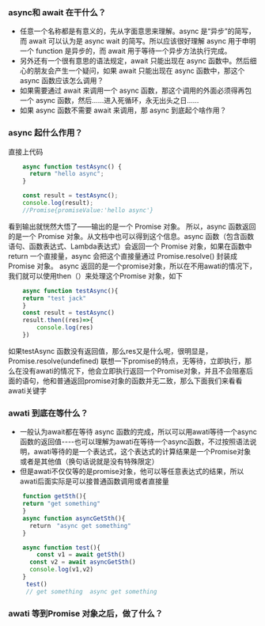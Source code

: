 ### async和 await 在干什么？
* 任意一个名称都是有意义的，先从字面意思来理解。async 是“异步”的简写，而 await 可以认为是 async wait 的简写。所以应该很好理解 async 用于申明一个 function 是异步的，而 await 用于等待一个异步方法执行完成。
* 另外还有一个很有意思的语法规定，await 只能出现在 async 函数中。然后细心的朋友会产生一个疑问，如果 await 只能出现在 async 函数中，那这个 async 函数应该怎么调用？
* 如果需要通过 await 来调用一个 async 函数，那这个调用的外面必须得再包一个 async 函数，然后……进入死循环，永无出头之日……
* 如果 async 函数不需要 await 来调用，那 async 到底起个啥作用？
### async 起什么作用？
 直接上代码
```javascript
	async function testAsync() {
      return "hello async";
    }

    const result = testAsync();
    console.log(result);
	//Promise{promiseValue:'hello async'}
```
看到输出就恍然大悟了——输出的是一个 Promise 对象。 
所以，async 函数返回的是一个 Promise 对象。从文档中也可以得到这个信息。async 函数（包含函数语句、函数表达式、Lambda表达式）会返回一个 Promise 对象，如果在函数中 return 一个直接量，async 会把这个直接量通过 Promise.resolve() 封装成 Promise 对象。
async 返回的是一个promise对象，所以在不用awati的情况下，我们就可以使用then（）来处理这个Promise 对象，如下
```javascript
	async function testAsync(){
    return "test jack"  
    }
 	const result = testAsync()
    result.then((res)=>{
		console.log(res)
    })
```
如果testAsync 函数没有返回值，那么res又是什么呢，很明显是，Promise.resolve(undefined)
联想一下promise的特点，无等待，立即执行，那么在没有awati的情况下，他会立即执行返回一个Promise对象，并且不会阻塞后面的语句，他和普通返回promise对象的函数并无二致，那么下面我们来看看awati关键字
### awati 到底在等什么？
* 一般认为await都在等待 async 函数的完成，所以可以用awati等待一个async函数的返回值----也可以理解为awati在等待一个async函数，不过按照语法说明，awati等待的是一个表达式，这个表达式的计算结果是一个Promise对象或者是其他值（换句话说就是没有特殊限定）
* 但是awati不仅仅等的是promise对象，他可以等任意表达式的结果，所以awati后面实际是可以接普通函数调用或者直接量
```javascript
	function getSth(){
    return "get something"
    }
	async function asyncGetSth(){
      return　"async get something"
    }

	async function test(){
    	const v1 = await getSth()
      const v2 = await asyncGetSth()
      console.log(v1,v2)
    }
	 test()
	 // get something  async get something
```
### awati 等到Promise 对象之后，做了什么？